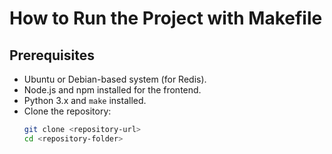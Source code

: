 # How to Run the Project with Makefile

## Prerequisites
- Ubuntu or Debian-based system (for Redis).
- Node.js and npm installed for the frontend.
- Python 3.x and `make` installed.
- Clone the repository:
  ```bash
  git clone <repository-url>
  cd <repository-folder>

